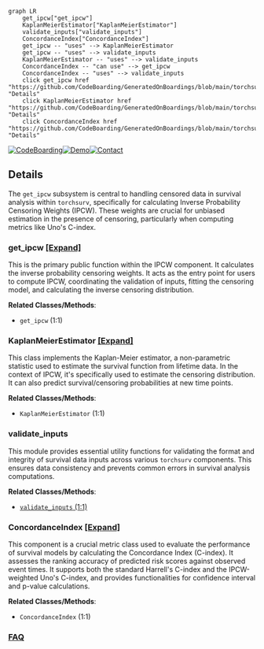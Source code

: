 ```mermaid
graph LR
    get_ipcw["get_ipcw"]
    KaplanMeierEstimator["KaplanMeierEstimator"]
    validate_inputs["validate_inputs"]
    ConcordanceIndex["ConcordanceIndex"]
    get_ipcw -- "uses" --> KaplanMeierEstimator
    get_ipcw -- "uses" --> validate_inputs
    KaplanMeierEstimator -- "uses" --> validate_inputs
    ConcordanceIndex -- "can use" --> get_ipcw
    ConcordanceIndex -- "uses" --> validate_inputs
    click get_ipcw href "https://github.com/CodeBoarding/GeneratedOnBoardings/blob/main/torchsurv/get_ipcw.md" "Details"
    click KaplanMeierEstimator href "https://github.com/CodeBoarding/GeneratedOnBoardings/blob/main/torchsurv/KaplanMeierEstimator.md" "Details"
    click ConcordanceIndex href "https://github.com/CodeBoarding/GeneratedOnBoardings/blob/main/torchsurv/ConcordanceIndex.md" "Details"
```

[![CodeBoarding](https://img.shields.io/badge/Generated%20by-CodeBoarding-9cf?style=flat-square)](https://github.com/CodeBoarding/GeneratedOnBoardings)[![Demo](https://img.shields.io/badge/Try%20our-Demo-blue?style=flat-square)](https://www.codeboarding.org/demo)[![Contact](https://img.shields.io/badge/Contact%20us%20-%20contact@codeboarding.org-lightgrey?style=flat-square)](mailto:contact@codeboarding.org)

## Details

The `get_ipcw` subsystem is central to handling censored data in survival analysis within `torchsurv`, specifically for calculating Inverse Probability Censoring Weights (IPCW). These weights are crucial for unbiased estimation in the presence of censoring, particularly when computing metrics like Uno's C-index.

### get_ipcw [[Expand]](./get_ipcw.md)
This is the primary public function within the IPCW component. It calculates the inverse probability censoring weights. It acts as the entry point for users to compute IPCW, coordinating the validation of inputs, fitting the censoring model, and calculating the inverse censoring distribution.


**Related Classes/Methods**:

- `get_ipcw` (1:1)


### KaplanMeierEstimator [[Expand]](./KaplanMeierEstimator.md)
This class implements the Kaplan-Meier estimator, a non-parametric statistic used to estimate the survival function from lifetime data. In the context of IPCW, it's specifically used to estimate the censoring distribution. It can also predict survival/censoring probabilities at new time points.


**Related Classes/Methods**:

- `KaplanMeierEstimator` (1:1)


### validate_inputs
This module provides essential utility functions for validating the format and integrity of survival data inputs across various `torchsurv` components. This ensures data consistency and prevents common errors in survival analysis computations.


**Related Classes/Methods**:

- <a href="https://github.com/Novartis/torchsurv/src/torchsurv/tools/validate_inputs.py#L1-L1" target="_blank" rel="noopener noreferrer">`validate_inputs` (1:1)</a>


### ConcordanceIndex [[Expand]](./ConcordanceIndex.md)
This component is a crucial metric class used to evaluate the performance of survival models by calculating the Concordance Index (C-index). It assesses the ranking accuracy of predicted risk scores against observed event times. It supports both the standard Harrell's C-index and the IPCW-weighted Uno's C-index, and provides functionalities for confidence interval and p-value calculations.


**Related Classes/Methods**:

- `ConcordanceIndex` (1:1)




### [FAQ](https://github.com/CodeBoarding/GeneratedOnBoardings/tree/main?tab=readme-ov-file#faq)
